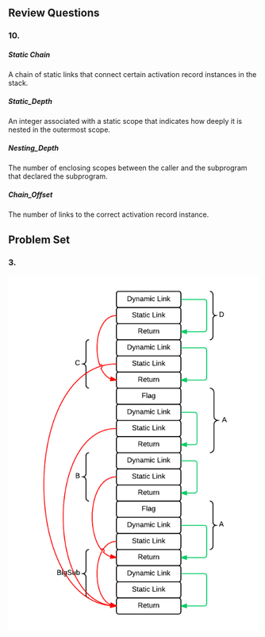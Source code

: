 ## Review Questions
### 10.
##### Static Chain
A chain of static links that connect certain activation record instances in the stack.

##### Static_Depth
An integer associated with a static scope that indicates how deeply it is nested in the outermost scope.

##### Nesting_Depth
The number of enclosing scopes between the caller and the subprogram that declared the subprogram.

##### Chain_Offset
The number of links to the correct activation record instance.


## Problem Set
### 3.
![Stack Here](staticdynamistuff.png)

